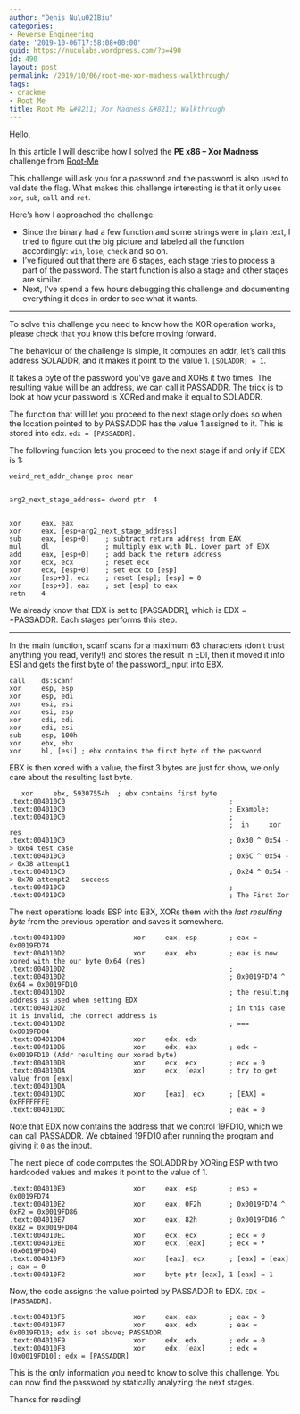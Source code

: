 ```yaml
---
author: "Denis Nu\u021Biu"
categories:
- Reverse Engineering
date: '2019-10-06T17:58:08+00:00'
guid: https://nuculabs.wordpress.com/?p=490
id: 490
layout: post
permalink: /2019/10/06/root-me-xor-madness-walkthrough/
tags:
- crackme
- Root Me
title: Root Me &#8211; Xor Madness &#8211; Walkthrough
---
```

Hello,


In this article I will describe how I solved the **PE x86 – Xor Madness** challenge from [Root-Me](https://www.root-me.org/)


This challenge will ask you for a password and the password is also used to validate the flag. What makes this challenge interesting is that it only uses `xor`, `sub`, `call` and `ret`.


Here’s how I approached the challenge:


- Since the binary had a few function and some strings were in plain text, I tried to figure out the big picture and labeled all the function accordingly: `win`, `lose`, `check` and so on.
- I’ve figured out that there are 6 stages, each stage tries to process a part of the password. The start function is also a stage and other stages are similar.
- Next, I’ve spend a few hours debugging this challenge and documenting everything it does in order to see what it wants.


- - - - - -


To solve this challenge you need to know how the XOR operation works, please check that you know this before moving forward.


The behaviour of the challenge is simple, it computes an addr, let’s call this address SOLADDR, and it makes it point to the value 1. `[SOLADDR] = 1`.


It takes a byte of the password you’ve gave and XORs it two times. The resulting value will be an address, we can call it PASSADDR. The trick is to look at how your password is XORed and make it equal to SOLADDR.


The function that will let you proceed to the next stage only does so when the location pointed to by PASSADDR has the value 1 assigned to it. This is stored into edx. `edx = [PASSADDR]`.


The following function lets you proceed to the next stage if and only if EDX is 1:


```
weird_ret_addr_change proc near


arg2_next_stage_address= dword ptr  4


xor     eax, eax
xor     eax, [esp+arg2_next_stage_address]
sub     eax, [esp+0]    ; subtract return address from EAX
mul     dl              ; multiply eax with DL. Lower part of EDX
add     eax, [esp+0]    ; add back the return address
xor     ecx, ecx        ; reset ecx
xor     ecx, [esp+0]    ; set ecx to [esp]
xor     [esp+0], ecx    ; reset [esp]; [esp] = 0
xor     [esp+0], eax    ; set [esp] to eax
retn    4
```


We already know that EDX is set to \[PASSADDR\], which is EDX = \*PASSADDR. Each stages performs this step.


- - - - - -


In the main function, scanf scans for a maximum 63 characters (don’t trust anything you read, verify!) and stores the result in EDI, then it moved it into ESI and gets the first byte of the password\_input into EBX.


```
call    ds:scanf        
xor     esp, esp
xor     esp, edi
xor     esi, esi
xor     esi, esp
xor     edi, edi
xor     edi, esi
sub     esp, 100h
xor     ebx, ebx
xor     bl, [esi] ; ebx contains the first byte of the password
```


EBX is then xored with a value, the first 3 bytes are just for show, we only care about the resulting last byte.


```
   xor     ebx, 59307554h  ; ebx contains first byte
.text:004010C0                                         ;
.text:004010C0                                         ; Example:
.text:004010C0                                         ;
                                                       ;  in     xor     res
.text:004010C0                                         ; 0x30 ^ 0x54 -> 0x64 test case
.text:004010C0                                         ; 0x6C ^ 0x54 -> 0x38 attempt1
.text:004010C0                                         ; 0x24 ^ 0x54 -> 0x70 attempt2 - success
.text:004010C0                                         ;
.text:004010C0                                         ; The First Xor
```


The next operations loads ESP into EBX, XORs them with the *last resulting byte* from the previous operation and saves it somewhere.


```
.text:004010D0                 xor     eax, esp        ; eax = 0x0019FD74 
.text:004010D2                 xor     eax, ebx        ; eax is now xored with the our byte 0x64 (res)
.text:004010D2                                         ;
.text:004010D2                                         ; 0x0019FD74 ^ 0x64 = 0x0019FD10
.text:004010D2                                         ; the resulting address is used when setting EDX
.text:004010D2                                         ; in this case it is invalid, the correct address is
.text:004010D2                                         ; === 0x0019FD04
.text:004010D4                 xor     edx, edx 
.text:004010D6                 xor     edx, eax        ; edx = 0x0019FD10 (Addr resulting our xored byte)
.text:004010D8                 xor     ecx, ecx        ; ecx = 0
.text:004010DA                 xor     ecx, [eax]      ; try to get value from [eax]
.text:004010DA                            
.text:004010DC                 xor     [eax], ecx      ; [EAX] = 0xFFFFFFFE
.text:004010DC                                         ; eax = 0
```


Note that EDX now contains the address that we control 19FD10, which we can call PASSADDR. We obtained 19FD10 after running the program and giving it `0` as the input.


The next piece of code computes the SOLADDR by XORing ESP with two hardcoded values and makes it point to the value of 1.


```
.text:004010E0                 xor     eax, esp        ; esp = 0x0019FD74
.text:004010E2                 xor     eax, 0F2h       ; 0x0019FD74 ^ 0xF2 = 0x0019FD86
.text:004010E7                 xor     eax, 82h        ; 0x0019FD86 ^ 0x82 = 0x0019FD04
.text:004010EC                 xor     ecx, ecx        ; ecx = 0
.text:004010EE                 xor     ecx, [eax]      ; ecx = *(0x0019FD04) 
.text:004010F0                 xor     [eax], ecx      ; [eax] = [eax] ; eax = 0
.text:004010F2                 xor     byte ptr [eax], 1 [eax] = 1
```


Now, the code assigns the value pointed by PASSADDR to EDX. `EDX = [PASSADDR]`.


```
.text:004010F5                 xor     eax, eax        ; eax = 0
.text:004010F7                 xor     eax, edx        ; eax = 0x0019FD10; edx is set above; PASSADDR
.text:004010F9                 xor     edx, edx        ; edx = 0
.text:004010FB                 xor     edx, [eax]      ; edx = [0x0019FD10]; edx = [PASSADDR]
```


This is the only information you need to know to solve this challenge. You can now find the password by statically analyzing the next stages.


Thanks for reading!
